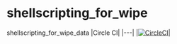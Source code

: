 # shellscripting_for_wipe
shellscripting_for_wipe_data
|Circle CI|
|---|
|[![CircleCI](https://circleci.com/gh/hemanth22/shellscripting_for_wipe/tree/main.svg?style=svg)](https://circleci.com/gh/hemanth22/shellscripting_for_wipe/tree/main)|
